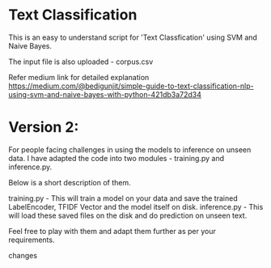 # Text Classification 

This is an easy to understand script for 'Text Classfication' using SVM and Naive Bayes. 

The input file is also uploaded - corpus.csv

Refer medium link for detailed explanation
https://medium.com/@bedigunjit/simple-guide-to-text-classification-nlp-using-svm-and-naive-bayes-with-python-421db3a72d34

# Version 2: 
For people facing challenges in using the models to inference on unseen data. I have adapted the code into two modules - training.py and inference.py.

Below is a short description of them.

training.py - This will train a model on your data and save the trained LabelEncoder, TFIDF Vector and the model itself on disk.
inference.py - This will load these saved files on the disk and do prediction on unseen text.

Feel free to play with them and adapt them further as per your requirements.

changes
